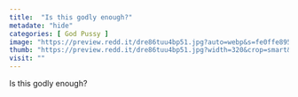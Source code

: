 ```yaml
---
title:  "Is this godly enough?"
metadate: "hide"
categories: [ God Pussy ]
image: "https://preview.redd.it/dre86tuu4bp51.jpg?auto=webp&s=fe0ffe895fbad3962c6d99749e40163046db0b2d"
thumb: "https://preview.redd.it/dre86tuu4bp51.jpg?width=320&crop=smart&auto=webp&s=baa1dc6cb81812b383f7bd064639831487066aa2"
visit: ""
---
```

Is this godly enough?
